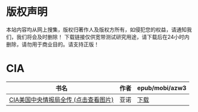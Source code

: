 # 版权声明

本站内容均从网上搜集，版权归著作人及版权方所有，如侵犯您的权益，请通知我们，我们将会及时删除！ 下载链接仅供宽带测试研究用途，请下载后在24小时内删除，请勿用于商业目的。请支持正版！

# CIA

| 书名 | 作者 | epub/mobi/azw3 |
| --- | --- | --- |
| [CIA美国中央情报局全传 (点击查看图片)](https://www.dushupai.com/attachment/2024/06/01/e72c691a3134a8fe.jpg) | 亚诺 | [下载](https://url89.ctfile.com/f/31084289-1357007401-df2110?p=8866) |
